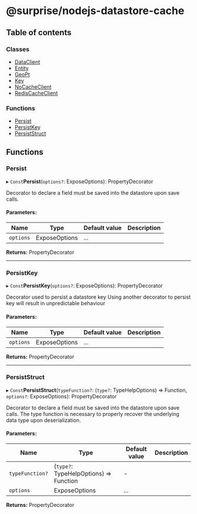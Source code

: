 # @surprise/nodejs-datastore-cache

## Table of contents

### Classes

- [DataClient](classes/dataclient.md)
- [Entity](classes/entity.md)
- [GeoPt](classes/geopt.md)
- [Key](classes/key.md)
- [NoCacheClient](classes/nocacheclient.md)
- [RedisCacheClient](classes/rediscacheclient.md)

### Functions

- [Persist](README.md#persist)
- [PersistKey](README.md#persistkey)
- [PersistStruct](README.md#persiststruct)

## Functions

### Persist

▸ `Const`**Persist**(`options?`: ExposeOptions): PropertyDecorator

Decorator to declare a field must be saved into the datastore upon save calls.

#### Parameters:

Name | Type | Default value | Description |
------ | ------ | ------ | ------ |
`options` | ExposeOptions | ... |     |

**Returns:** PropertyDecorator

___

### PersistKey

▸ `Const`**PersistKey**(`options?`: ExposeOptions): PropertyDecorator

Decorator used to persist a datastore key
Using another decorator to persist key will result in unpredictable behaviour

#### Parameters:

Name | Type | Default value | Description |
------ | ------ | ------ | ------ |
`options` | ExposeOptions | ... |     |

**Returns:** PropertyDecorator

___

### PersistStruct

▸ `Const`**PersistStruct**(`typeFunction?`: (`type?`: TypeHelpOptions) => Function, `options?`: ExposeOptions): PropertyDecorator

Decorator to declare a field must be saved into the datastore upon save calls.
The type function is necessary to properly recover the underlying data type upon deserialization.

#### Parameters:

Name | Type | Default value | Description |
------ | ------ | ------ | ------ |
`typeFunction?` | (`type?`: TypeHelpOptions) => Function | - |  |
`options` | ExposeOptions | ... |     |

**Returns:** PropertyDecorator
